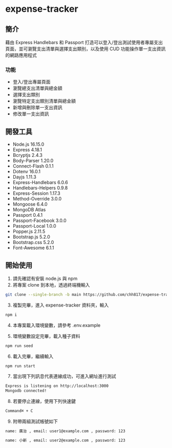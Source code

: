 # expense-tracker

## 簡介
藉由 Express Handlebars 和 Passport 打造可以登入/登出測試使用者專屬支出頁面，並可瀏覽支出清單與選擇支出類別，以及使用 CUD 功能操作單一支出資訊的網路應用程式

### 功能
- 登入/登出專屬頁面
- 瀏覽總支出清單與總金額
- 選擇支出類別
- 瀏覽特定支出類別清單與總金額
- 新增與刪除單一支出資訊
- 修改單一支出資訊

## 開發工具
- Node.js 16.15.0
- Express 4.18.1
- Bcryptjs 2.4.3
- Body-Parser 1.20.0
- Connect-Flash 0.1.1
- Dotenv 16.0.1
- Dayjs 1.11.3
- Express-Handlebars 6.0.6
- Handlebars-Helpers 0.9.8
- Express-Session 1.17.3
- Method-Override 3.0.0
- Mongoose 6.4.0
- MongoDB Atlas
- Passport 0.4.1
- Passport-Facebook 3.0.0
- Passport-Local 1.0.0
- Popper.js 2.11.5
- Bootstrap.js 5.2.0
- Bootstrap.css 5.2.0
- Font-Awesome 6.1.1

## 開始使用
1. 請先確認有安裝 node.js 與 npm
2. 將專案 clone 到本地，透過終端機輸入
```zsh
git clone --single-branch -b main https://github.com/chh817/expense-tracker.git
```
3. 複製完畢，進入 expense-tracker 資料夾，輸入
```zsh
npm i
```
4. 本專案載入環境變數，請參考 .env.example

5. 環境變數設定完畢，載入種子資料
```zsh
npm run seed
```
6. 載入完畢，繼續輸入
```zsh
npm run start
```
7. 當出現下列訊息代表連線成功，可進入網址進行測試
```zsh
Express is listening on http://localhost:3000
Mongodb connected!
```
8. 若要停止連線，使用下列快速鍵
```zsh
Command⌘ + C
```
9. 附帶兩組測試帳號如下
```zsh
name: 廣治 , email: user1@example.com , password: 123

name: 小新 , email: user2@example.com , password: 123
```